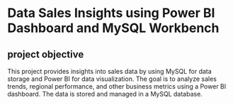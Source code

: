 # Data Sales Insights using Power BI Dashboard and MySQL Workbench
## project objective
This project provides insights into sales data by using MySQL for data storage and Power BI for data visualization. The goal is to analyze sales trends, regional performance, and other business metrics using a Power BI dashboard. The data is stored and managed in a MySQL database.

